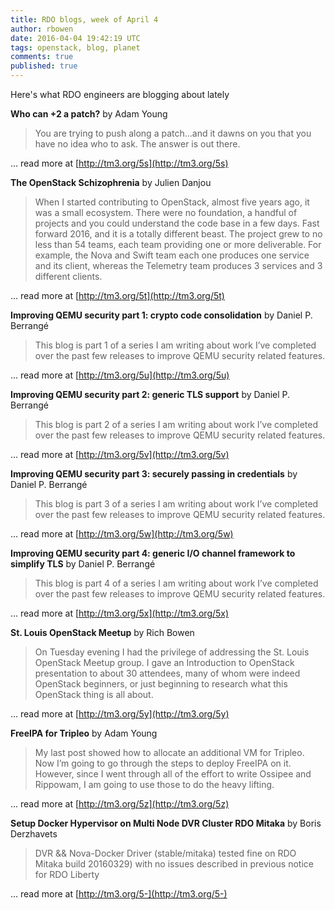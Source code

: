 ```yaml
---
title: RDO blogs, week of April 4
author: rbowen
date: 2016-04-04 19:42:19 UTC
tags: openstack, blog, planet
comments: true
published: true
---
```


Here's what RDO engineers are blogging about lately

**Who can +2 a patch?** by Adam Young

> You are trying to push along a patch…and it dawns on you that you have no idea who to ask. The answer is out there.

... read more at [http://tm3.org/5s](http://tm3.org/5s)

**The OpenStack Schizophrenia** by Julien Danjou

> When I started contributing to OpenStack, almost five years ago, it was a small ecosystem. There were no foundation, a handful of projects and you could understand the code base in a few days.
> Fast forward 2016, and it is a totally different beast. The project grew to no less than 54 teams, each team providing one or more deliverable. For example, the Nova and Swift team each one produces one service and its client, whereas the Telemetry team produces 3 services and 3 different clients.

... read more at [http://tm3.org/5t](http://tm3.org/5t)

**Improving QEMU security part 1: crypto code consolidation** by Daniel P. Berrangé

> This blog is part 1 of a series I am writing about work I’ve completed over the past few releases to improve QEMU security related features.

... read more at [http://tm3.org/5u](http://tm3.org/5u)

**Improving QEMU security part 2: generic TLS support** by Daniel P. Berrangé

> This blog is part 2 of a series I am writing about work I’ve completed over the past few releases to improve QEMU security related features.

... read more at [http://tm3.org/5v](http://tm3.org/5v)

**Improving QEMU security part 3: securely passing in credentials** by Daniel P. Berrangé

> This blog is part 3 of a series I am writing about work I’ve completed over the past few releases to improve QEMU security related features.

... read more at [http://tm3.org/5w](http://tm3.org/5w)

**Improving QEMU security part 4: generic I/O channel framework to simplify TLS** by Daniel P. Berrangé

> This blog is part 4 of a series I am writing about work I’ve completed over the past few releases to improve QEMU security related features.

... read more at [http://tm3.org/5x](http://tm3.org/5x)

**St. Louis OpenStack Meetup** by Rich Bowen

> On Tuesday evening I had the privilege of addressing the St. Louis OpenStack Meetup group. I gave an Introduction to OpenStack presentation to about 30 attendees, many of whom were indeed OpenStack beginners, or just beginning to research what this OpenStack thing is all about.

... read more at [http://tm3.org/5y](http://tm3.org/5y)

**FreeIPA for Tripleo** by Adam Young

> My last post showed how to allocate an additional VM for Tripleo. Now I’m going to go through the steps to deploy FreeIPA on it. However, since I went through all of the effort to write Ossipee and Rippowam, I am going to use those to do the heavy lifting.

... read more at [http://tm3.org/5z](http://tm3.org/5z)

**Setup Docker Hypervisor on Multi Node DVR Cluster RDO Mitaka** by Boris Derzhavets

> DVR && Nova-Docker Driver (stable/mitaka) tested fine on RDO Mitaka build 20160329) with no issues described in previous notice for RDO Liberty

... read more at [http://tm3.org/5-](http://tm3.org/5-)

